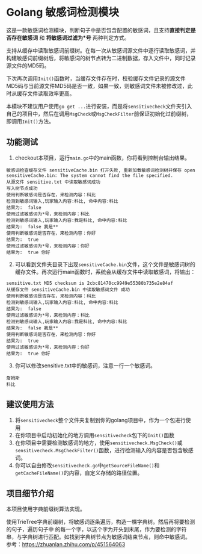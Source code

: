 # Golang 敏感词检测模块
这是一款敏感词检测模块，判断句子中是否包含配置的敏感词，且支持**直接判定是否存在敏感词** 和 **将敏感词过滤为*号** 两种判定方式。

支持从缓存中读取敏感词前缀树。在每一次从敏感词源文件中逐行读取敏感词，并构建敏感词前缀树后，将敏感词的树节点转为二进制数据，存入文件中，同时记录源文件的MD5码。

下次再次调用`Init()`函数时，当缓存文件存在时，校验缓存文件记录的源文件MD5码与当前源文件MD5码是否一致，如果一致，则敏感词文件未被修改过，此时从缓存文件读取效率更高。

本模块不建议用户使用`go get ...`进行安装，而是将`sensitivecheck`文件夹引入自己的项目中，然后在调用`MsgCheck`或`MsgCheckFilter`前保证初始化过前缀树，即调用`Init()`方法。

## 功能测试
1. checkout本项目，运行`main.go`中的main函数，你将看到控制台输出结果。
```
敏感词检查缓存文件 sensitiveCache.bin 打开失败, 重新加载敏感词检测树并保存 open sensitiveCache.bin: The system cannot find the file specified. 
从源文件 sensitive.txt 中读取敏感词成功
写入树节点成功
使用判断敏感词是否存在，来检测内容：科比
检测到敏感词输入,玩家输入内容:科比, 命中内容:科比
结果为:  false
使用过滤敏感词为*号，来检测内容：科比
检测到敏感词输入,玩家输入内容:我是科比, 命中内容:科比
结果为:  false 我是**
使用判断敏感词是否存在，来检测内容：你好
结果为:  true
使用过滤敏感词为*号，来检测内容：你好
结果为:  true 你好
```
2. 可以看到文件夹目录下出现`sensitiveCache.bin`文件，这个文件是敏感词树的缓存文件。再次运行main函数时，系统会从缓存文件中读取敏感词，将输出：
```
sensitive.txt MD5 checksum is 2cbc81470cc9949e55380b735e2e84af 
从缓存文件 sensitiveCache.bin 中读取敏感词文件 成功
使用判断敏感词是否存在，来检测内容：科比
检测到敏感词输入,玩家输入内容:科比, 命中内容:科比
结果为:  false
使用过滤敏感词为*号，来检测内容：科比
检测到敏感词输入,玩家输入内容:我是科比, 命中内容:科比
结果为:  false 我是**
使用判断敏感词是否存在，来检测内容：你好
结果为:  true
使用过滤敏感词为*号，来检测内容：你好
结果为:  true 你好
```
3. 你可以修改sensitive.txt中的敏感词，注意一行一个敏感词。
```
詹姆斯
科比
```

## 建议使用方法
1. 将`sensitivecheck`整个文件夹复制到你的golang项目中，作为一个包进行使用
2. 在你项目中启动初始化的地方调用`sensitivecheck`包下的`Init()`函数
3. 在你项目中需要检测敏感词的地方，使用`sensitivecheck.MsgCheck()`或`sensitivecheck.MsgCheckFilter()`函数，进行检测输入的内容是否包含敏感词。
4. 你可以自由修改`sensitivecheck.go`中`getSourceFileName()`和`getCacheFileName()`的内容，自定义存储的路径位置。

## 项目细节介绍
本项目使用字典前缀树算法实现。

使⽤TrieTree字典前缀树，将敏感词逐条遍历，构造⼀棵字典树。然后再将要检测的句⼦，遍历句⼦中 的每⼀个字，以这个字为开头到末尾，作为要检测的字符串，与字典树进⾏匹配。如找到字典树节点为敏感词结束节点，则命中敏感词。
参考：https://zhuanlan.zhihu.com/p/451564063

